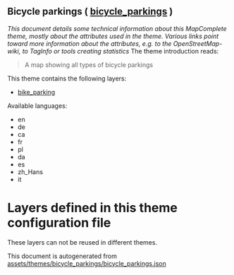 [//]: # (WARNING: this file is automatically generated. Please find the sources at the bottom and edit those sources)

## Bicycle parkings ( [bicycle_parkings](https://mapcomplete.org/bicycle_parkings) )
_This document details some technical information about this MapComplete theme, mostly about the attributes used in the theme. Various links point toward more information about the attributes, e.g. to the OpenStreetMap-wiki, to TagInfo or tools creating statistics_
The theme introduction reads:

> A map showing all types of bicycle parkings

This theme contains the following layers:

 - [bike_parking](../Layers/bike_parking.md)

Available languages:

 - en
 - de
 - ca
 - fr
 - pl
 - da
 - es
 - zh_Hans
 - it

# Layers defined in this theme configuration file
These layers can not be reused in different themes.


This document is autogenerated from [assets/themes/bicycle_parkings/bicycle_parkings.json](https://github.com/pietervdvn/MapComplete/blob/develop/assets/themes/bicycle_parkings/bicycle_parkings.json)
